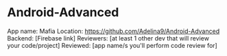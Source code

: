# Android-Advanced
App name: Mafia
Location: https://github.com/Adelina9/Android-Advanced
Backend: [Firebase link]
Reviewers: [at least 1 other dev that will review your code/project]
Reviewed: [app name/s you'll perform code review for]